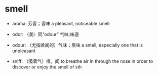 # smell

- aroma: 芳香；香味 a pleasant, noticeable smell
- odor: 〈美〉同“odour” 气味;味道
- odour: （尤指难闻的）气味；臭味 a smell, especially one that is unpleasant

- sniff: （吸着气）嗅，闻 to breathe air in through the nose in order to discover or enjoy the smell of sth
